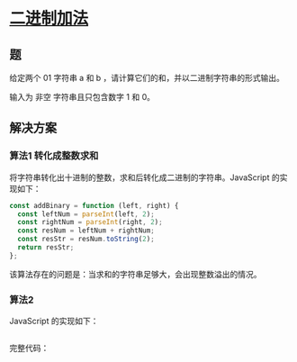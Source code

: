 # [二进制加法](https://leetcode-cn.com/problems/JFETK5/)
## 题
给定两个 01 字符串 a 和 b ，请计算它们的和，并以二进制字符串的形式输出。

输入为 非空 字符串且只包含数字 1 和 0。
## 解决方案
### 算法1 转化成整数求和
将字符串转化出十进制的整数，求和后转化成二进制的字符串。JavaScript 的实现如下：
```js
const addBinary = function (left, right) {
  const leftNum = parseInt(left, 2);
  const rightNum = parseInt(right, 2);
  const resNum = leftNum + rightNum;
  const resStr = resNum.toString(2);
  return resStr;
};
```

该算法存在的问题是：当求和的字符串足够大，会出现整数溢出的情况。

### 算法2 
JavaScript 的实现如下：
```js
```


完整代码：

